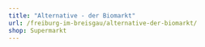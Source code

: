 ```yaml
---
title: "Alternative - der Biomarkt"
url: /freiburg-im-breisgau/alternative-der-biomarkt/
shop: Supermarkt
---
```

